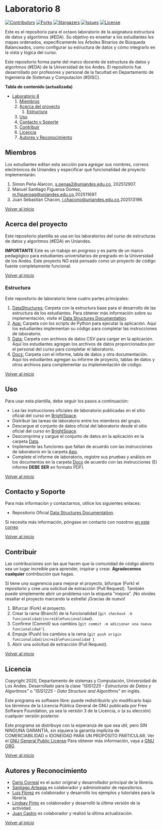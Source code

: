# Laboratorio 8

[![Contributors][laboratorio-8-contributors-shield]][laboratorio-8-contributors-url]
[![Forks][laboratorio-8-forks-shield]][laboratorio-8-forks-url]
[![Stargazers][laboratorio-8-stars-shield]][laboratorio-8-stars-url]
[![Issues][laboratorio-8-issues-shield]][laboratorio-8-issues-url]
[![License][laboratorio-8-license-shield]][laboratorio-8-license-url]

Este es el repositorio para el octavo laboratorio de la asignatura estructura de datos y algoritmos (#EDA). Su objetivo es enseñar a los estudiantes los mapas ordenados, especificamente los Árboles Binarios de Búsqueda Balanceados, como configurar su estructura de datos y cómo integrarlo en la vista y lógica del curso.

Este repositorio forma parte del marco docente de estructura de datos y algoritmos (#EDA) de la Universidad de los Andes. El repositorio fue desarrollado por profesores y personal de la facultad en Departamento de Ingenieria de Sistemas y Computación (#DISC).

**Tabla de contenido (actualizada)**

- [Laboratorio 8](#laboratorio-8)
  1.  [Miembros](#Miembros)
  2.  [Acerca del proyecto](#Acerca-del-proyecto)
      1. [Estructura](#Estructura)
  3.  [Uso](#Uso)
  4.  [Contacto y Soporte](#Contacto-y-Soporte)
  5.  [Contribuir](#Contribuir)
  6.  [Licencia](#Licencia)
  7.  [Autores y Reconocimiento](#Autores-y-Reconocimiento)

## Miembros

Los estudiantes editan esta sección para agregar sus nombres, correos electrónicos de Uniandes y especificar qué funcionalidad de proyecto implementarán.

1. Simon Peña Alarcon, s.penaa2@uniandes.edu.co, 202512907.
1. Manuel Santiago Figueroa Gomez, m.figueroag@uniandes.edu.co,202511697.
1. Juan Sebastian Chacon, j.chacono@uniandes.edu.co,202513196.

[Volver al inicio](#laboratorio-8)

## Acerca del proyecto

Este repositorio plantilla se usa en los laboratorios del curso de estructuras de datos y algoritmos (#EDA) en Uniandes.

**IMPORTANTE** Este es un trabajo en progreso y es parte de un marco pedagógico para estudiantes universitarios de pregrado en la Universidad de los Andes. Este proyecto NO está pensado como un proyecto de código fuente completamente funcional.

[Volver al inicio](#laboratorio-8)

### Estructura

Este repositorio de laboratorio tiene cuatro partes principales:

1. [DataStructures:](./DataStructures) Carpeta con la estructura base para el desarrollo de las estructura de los estudiantes. Para obtener más información sobre su implementación, visite el [Data Structures Documentation][data-struc-url].
1. [App:](./App) Carpeta con los scripts de Python para ejecutar la aplicación. Aquí los estudiantes implementan su código para completar las instrucciones de laboratorio.
1. [Data:](./Data) Carpeta con archivos de datos CSV para cargar en la aplicación. Aquí los estudiantes agregan los archivos de datos proporcionados por el personal del curso para completar el laboratorio.
1. [Docs:](./Docs) Carpeta con el informe, tabla de datos y otra documentación. Aquí los estudiantes agregan su informe de proyecto, tablas de datos y otros archivos para complementar su implementación de código.

[Volver al inicio](#laboratorio-8)

## Uso

Para usar esta plantilla, debe seguir los pasos a continuación:

- Lea las instrucciones oficiales de laboratorio publicadas en el sitio oficial del curso en [BrightSpace][BrightSpace-url].
- Distribuir las tareas de laboratorio entre los miembros del grupo.
- Descargue el conjunto de datos oficial del laboratorio desde el sitio oficial del curso en [BrightSpace][BrightSpace-url].
- Descomprima y cargue el conjunto de datos en la aplicación en la carpeta [Data](./Data).
- Implemente las funciones que faltan de acuerdo con las instrucciones de laboratorio en la carpeta [App](./App).
- Complete el informe de laboratorio, registre sus pruebas y análisis en los documentos en la carpeta [Docs](./Docs) de acuerdo con las instrucciones (El informe **DEBE SER** en formato PDF).

[Volver al inicio](#laboratorio-8)

## Contacto y Soporte

Para más información y contactarnos, utilice los siguientes enlaces:

- Repositorio Oficial [Data Structures Documentation][data-struc-url].

Si necesita más información, póngase en contacto con nosotros [en este correo](mailto:isis1225@uniandes.edu.co)

[Volver al inicio](#laboratorio-8)

## Contribuir

Las contribuciones son las que hacen que la comunidad de código abierto sea un lugar increíble para aprender, inspirar y crear. **Agradecemos cualquier** contribución que hagas.

Si tiene una sugerencia para mejorar el proyecto, bifurque (Fork) el repositorio y cree una solicitud de extracción (Pull Request). También puede simplemente abrir un problema con la etiqueta "mejora".
¡No olvides resaltar el proyecto marcando la estrella! ¡Gracias de nuevo!

1. Bifurcar (Fork) el proyecto.
2. Crear la rama (Branch) de la funcionalidad (`git checkout -b funcionalidad/increibleFuncionalidad`).
3. Confirme (Commit) sus cambios (`git commit -m adicionar una nueva funcionalidad'`).
4. Empuje (Push) los cambios a la rama (`git push origin funcionalidad/increibleFuncionalidad `).
5. Abrir una solicitud de extracción (Pull Request).

[Volver al inicio](#laboratorio-8)

<!-- LICENSE -->

## Licencia

Copyright 2020, Departamento de sistemas y Computación, Universidad de Los Andes.
Desarrollado para la clase _"ISIS1225 - Estructuras de Datos y Algoritmos"_ o _"ISIS1225 - Data Structure and Algorithms"_ en inglés.

Este programa es software libre: puede redistribuirlo y/o modificarlo bajo los términos de la Licencia Pública General de GNU publicada por Free Software Foundation, ya sea la versión 3 de la Licencia, o (a su elección) cualquier versión posterior.

Este programa se distribuye con la esperanza de que sea útil, pero SIN NINGUNA GARANTÍA, sin siquiera la garantía implícita de COMERCIABILIDAD o IDONEIDAD PARA UN PROPÓSITO PARTICULAR. Ver el [GNU General Public License](LICENSE) Para obtener más información, vaya a [GNU ORG][gnu-url].

[Volver al inicio](#laboratorio-8)

<!-- ACKNOWLEDGMENTS -->

## Autores y Reconocimiento

- [Dario Correal][dariocorreal-url] es el autor original y desarrollador principal de la librería.
- [Santiago Arteaga][phillipus85-url] es colaborador y administrador de repositorios.
- [Luis Florez][le99-url] es colaborador y desarrolló los ejemplos y tutoriales para la librería.
- [Lindsay Pinto][lindsayPinto-url] es colaborador y desarrolló la última versión de la actividad.
- [Juan Castro][jpcastroa1-url] es colaborador y realizó la última actualización.

[Volver al inicio](#laboratorio-8)

[contributors-shield]: https://img.shields.io/github/contributors/ISIS1225DEVS/ISIS1225-Lib.svg?style=for-the-badge
[contributors-url]: https://github.com/ISIS1225DEVS/ISIS1225-Lib/graphs/contributors
[forks-shield]: https://img.shields.io/github/forks/ISIS1225DEVS/ISIS1225-Lib.svg?style=for-the-badge
[forks-url]: https://github.com/ISIS1225DEVS/ISIS1225-Lib/network/members
[stars-shield]: https://img.shields.io/github/stars/ISIS1225DEVS/ISIS1225-Lib.svg?style=for-the-badge
[stars-url]: https://github.com/ISIS1225DEVS/ISIS1225-Lib/stargazers
[issues-shield]: https://img.shields.io/github/issues/ISIS1225DEVS/ISIS1225-Lib.svg?style=for-the-badge
[issues-url]: https://github.com/ISIS1225DEVS/ISIS1225-Lib/issues
[license-shield]: https://img.shields.io/badge/License-GPLv3-blue.svg?style=for-the-badge
[license-url]: https://github.com/ISIS1225DEVS/ISIS1225-Lib/blob/master/LICENSE

[uniandes-url]: https://cursos.virtual.uniandes.edu.co/isis1225/
[organization-url]: https://github.com/ISIS1225DEVS/
[disclib-url]: https://github.com/ISIS1225DEVS/ISIS1225-Lib
[demo-url]: https://github.com/ISIS1225DEVS/ISIS1225-Examples
[bugs-url]: https://github.com/ISIS1225DEVS/ISIS1225-Lib/issues
[issues-url]: https://github.com/ISIS1225DEVS/ISIS1225-Lib/issues
[gnu-url]: http://www.gnu.org/licenses/

<!-- contributors  -->

[dariocorreal-url]: https://github.com/dariocorreal
[phillipus85-url]: https://github.com/phillipus85
[le99-url]: https://github.com/le99

<!-- links for EDA laboratorio-9 lab repository -->

[data-struc-url]: https://isis1225devs.github.io/ISIS1225-Structure-Documentation/
[uniandes-url]: https://cursos.virtual.uniandes.edu.co/isis1225/
[organization-url]: https://github.com/ISIS1225DEVS/
[disclib-url]: https://github.com/ISIS1225DEVS/ISIS1225-Lib
[demo-url]: https://github.com/ISIS1225DEVS/ISIS1225-Examples
[bugs-url]: https://github.com/ISIS1225DEVS/ISIS1225-Lib/issues
[issues-url]: https://github.com/ISIS1225DEVS/ISIS1225-Lib/issues
[gnu-url]: http://www.gnu.org/licenses/
[dariocorreal-url]: https://github.com/dariocorreal
[phillipus85-url]: https://github.com/phillipus85
[le99-url]: https://github.com/le99
[lindsayPinto-url]: https://github.com/LindsayPinto
[jpcastroa1-url]: https://github.com/jpcastroa1
[laboratorio-8-contributors-shield]: https://img.shields.io/github/contributors/ISIS1225DEVS/ISIS1225-laboratorio-8.svg?style=for-the-badge
[laboratorio-8-contributors-url]: https://github.com/ISIS1225DEVS/ISIS1225-laboratorio-8/graphs/contributors
[laboratorio-8-forks-shield]: https://img.shields.io/github/forks/ISIS1225DEVS/ISIS1225-laboratorio-8.svg?style=for-the-badge
[laboratorio-8-forks-url]: https://github.com/ISIS1225DEVS/ISIS1225-laboratorio-8/network/members
[laboratorio-8-stars-shield]: https://img.shields.io/github/stars/ISIS1225DEVS/ISIS1225-laboratorio-8.svg?style=for-the-badge
[laboratorio-8-stars-url]: https://github.com/ISIS1225DEVS/ISIS1225-laboratorio-8/stargazers
[laboratorio-8-issues-shield]: https://img.shields.io/github/issues/ISIS1225DEVS/ISIS1225-laboratorio-8.svg?style=for-the-badge
[laboratorio-8-issues-url]: https://github.com/ISIS1225DEVS/ISIS1225-laboratorio-8/issues
[laboratorio-8-license-shield]: https://img.shields.io/badge/License-GPLv3-blue.svg?style=for-the-badge
[laboratorio-8-license-url]: https://github.com/ISIS1225DEVS/ISIS1225-laboratorio-8/blob/master/LICENSE
[laboratorio-8-bugs-url]: https://github.com/ISIS1225DEVS/ISIS1225-laboratorio-8/issues
[laboratorio-8-issues-url]: https://github.com/ISIS1225DEVS/ISIS1225-laboratorio-8/issues
[contributors-shield]: https://img.shields.io/github/contributors/ISIS1225DEVS/ISIS1225-Lib.svg?style=for-the-badge
[BrightSpace-url]: https://bloqueneon.uniandes.edu.co/d2l/home
